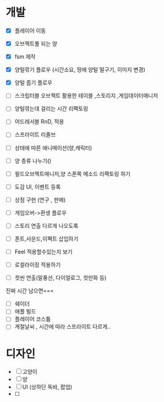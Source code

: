 # 개발
- [x] 플레이어 이동
- [x] 오브젝트풀 되는 양
- [x] fsm 제작
- [x] 양털깎기 플로우 (시간소요, 땅에 양털 떨구기, 이미지 변경)
- [x] 양털 줍기 플로우
- [ ] 스크립터블 오브젝트 활용한 테이블 ,스토리지 ,게임데이터매니저
- [ ] 양털깎는데 걸리는 시간 리팩토링
- [ ] 어드레서블 RnD, 적용 
- [ ] 스프라이트 리졸브
- [ ] 상태에 따른 애니메이션(양,캐릭터)
- [ ] 양 종류 나누기()
- [ ] 필드오브젝트매니저,양 스폰쪽 메소드 리팩토링 하기
- [ ] 도감 UI, 이벤트 등록 
- [ ] 상점 구현 (연구 , 판매)
- [ ] 게임오버->환생 플로우
- [ ] 스토리 연출 다르게 나오도록
- [ ] 폰트,사운드,이펙트 삽입하기
- [ ] Feel 적용할수있는지 보기
- [ ] 로컬라이징 적용하기
- [ ] 컷씬 연출(말풍선, 다이얼로그, 컷만화 등)


진짜 시간 남으면===
- [ ] 쉐이더
- [ ] 애플 빌드
- [ ] 플레이어 코스튬
- [ ] 계절날씨 , 시간에 따라 스프라이트 다르게..
# 디자인
- [ ] 고양이 
- [ ] 양
- [ ] UI (상하단 독바, 팝업)
- [ ] 
